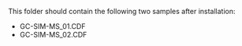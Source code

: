 This folder should contain the following two samples after installation:

- GC-SIM-MS_01.CDF
- GC-SIM-MS_02.CDF